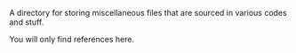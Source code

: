 A directory for storing miscellaneous files that are sourced in various codes and stuff. 


You will only find references here. 
